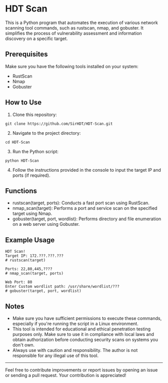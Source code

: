# HDT Scan

This is a Python program that automates the execution of various network scanning tool commands, such as rustscan, nmap, and gobuster. It simplifies the process of vulnerability assessment and information discovery on a specific target.

## Prerequisites

Make sure you have the following tools installed on your system:

- RustScan
- Nmap
- Gobuster

## How to Use

1. Clone this repository:
```
git clone https://github.com/SirHDT/HDT-Scan.git
```
2. Navigate to the project directory:
```
cd HDT-Scan
```
3. Run the Python script:
```
python HDT-Scan
```
4. Follow the instructions provided in the console to input the target IP and ports (if required).

## Functions

- rustscan(target, ports): Conducts a fast port scan using RustScan.
- nmap_scan(target): Performs a port and service scan on the specified target using Nmap.
- gobuster(target, port, wordlist): Performs directory and file enumeration on a web server using Gobuster.

## Example Usage

```
HDT Scan!
Target IP: 172.???.???.???
# rustscan(target)

Ports: 22,80,445,????
# nmap_scan(target, ports)

Web Port: 80
Enter Custom wordlist path: /usr/share/wordlist/???
# gobuster(target, port, wordlist)
```

## Notes

- Make sure you have sufficient permissions to execute these commands, especially if you're running the script in a Linux environment.
- This tool is intended for educational and ethical penetration testing purposes only. Make sure to use it in compliance with local laws and obtain authorization before conducting security scans on systems you don't own.
- Always use with caution and responsibility. The author is not responsible for any illegal use of this tool.

---

Feel free to contribute improvements or report issues by opening an issue or sending a pull request. Your contribution is appreciated!
